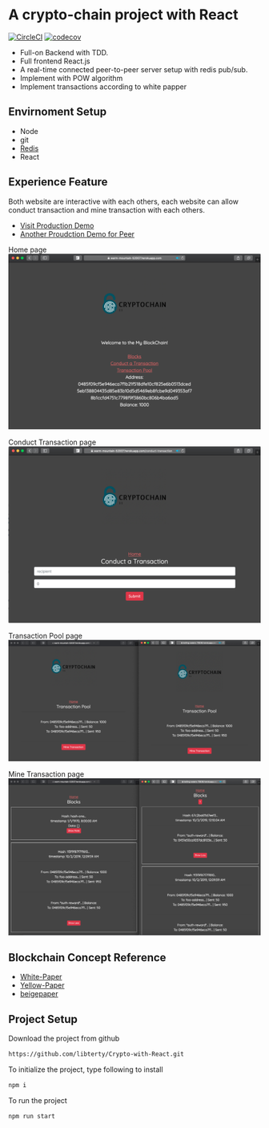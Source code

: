# A crypto-chain project with React

[![CircleCI](https://circleci.com/gh/libterty/Crypto-with-React/tree/master.svg?style=svg)](https://circleci.com/gh/libterty/Crypto-with-React/tree/master)
[![codecov](https://codecov.io/gh/libterty/Crypto-with-React/branch/master/graph/badge.svg)](https://codecov.io/gh/libterty/Crypto-with-React)

- Full-on Backend with TDD.
- Full frontend React.js
- A real-time connected peer-to-peer server setup with redis pub/sub.
- Implement with POW algorithm
- Implement transactions according to white papper

## Envirnoment Setup

- Node
- git
- [Redis](https://medium.com/@petehouston/install-and-config-redis-on-mac-os-x-via-homebrew-eb8df9a4f298)
- React

## Experience Feature

Both website are interactive with each others, each website can allow conduct transaction and mine transaction with each others.
- [Visit Production Demo](https://boiling-waters-75836.herokuapp.com)
- [Another Proudction Demo for Peer](https://warm-mountain-52007.herokuapp.com)

Home page
![image](https://github.com/libterty/Crypto-with-React/blob/master/client/src/assets/Home.png)

Conduct Transaction page
![image](https://github.com/libterty/Crypto-with-React/blob/master/client/src/assets/Conduct.png)

Transaction Pool page
![image](https://github.com/libterty/Crypto-with-React/blob/master/client/src/assets/Pool.png)

Mine Transaction page
![image](https://github.com/libterty/Crypto-with-React/blob/master/client/src/assets/Mine.png)

## Blockchain Concept Reference
- [White-Paper](https://github.com/ethereum/wiki/wiki/White-Paper)
- [Yellow-Paper](https://ethereum.github.io/yellowpaper/paper.pdf)
- [beigepaper](https://github.com/chronaeon/beigepaper/blob/master/beigepaper.pdf)

## Project Setup

Download the project from github
```bash
https://github.com/libterty/Crypto-with-React.git
```

To initialize the project, type following to install
```bash
npm i
```

To run the project
```bash
npm run start
```

